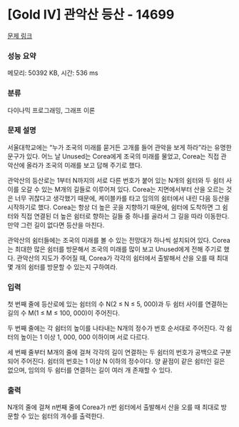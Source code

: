 # [Gold IV] 관악산 등산 - 14699 

[문제 링크](https://www.acmicpc.net/problem/14699) 

### 성능 요약

메모리: 50392 KB, 시간: 536 ms

### 분류

다이나믹 프로그래밍, 그래프 이론

### 문제 설명

<p>서울대학교에는 “누가 조국의 미래를 묻거든 고개를 들어 관악을 보게 하라”라는 유명한 문구가 있다. 어느 날 Unused는 Corea에게 조국의 미래를 물었고, Corea는 직접 관악산에 올라가 조국의 미래를 보고 답해 주기로 했다.</p>

<p>관악산의 등산로는 1부터 N까지의 서로 다른 번호가 붙어 있는 N개의 쉼터와 두 쉼터 사이를 오갈 수 있는 M개의 길들로 이루어져 있다. Corea는 지면에서부터 산을 오르는 것은 너무 귀찮다고 생각했기 때문에, 케이블카를 타고 임의의 쉼터에서 내린 다음 등산을 시작하기로 했다. Corea는 항상 더 높은 곳을 지향하기 때문에, 쉼터에 도착하면 그 쉼터와 직접 연결된 더 높은 쉼터로 향하는 길들 중 하나를 골라서 그 길을 따라 이동한다. 만약 그런 길이 없다면 등산을 마친다.</p>

<p>관악산의 쉼터들에는 조국의 미래를 볼 수 있는 전망대가 하나씩 설치되어 있다. Corea는 최대한 많은 쉼터를 방문해서 조국의 미래를 많이 보고 Unused에게 전해 주기로 했다. 관악산의 지도가 주어질 때, Corea가 각각의 쉼터에서 출발해서 산을 오를 때 최대 몇 개의 쉼터를 방문할 수 있는지 구하여라.</p>

### 입력 

 <p>첫 번째 줄에 등산로에 있는 쉼터의 수 N(2 ≤ N ≤ 5, 000)과 두 쉼터 사이를 연결하는 길의 수 M(1 ≤ M ≤ 100, 000)이 주어진다.</p>

<p>두 번째 줄에는 각 쉼터의 높이를 나타내는 N개의 정수가 번호 순서대로 주어진다. 각 쉼터의 높이는 1 이상 1, 000, 000 이하이며 서로 다르다.</p>

<p>세 번째 줄부터 M개의 줄에 걸쳐 각각의 길이 연결하는 두 쉼터의 번호가 공백으로 구분되어 주어진다. 쉼터의 번호는 1 이상 N 이하의 정수이다. 양 끝점이 같은 쉼터인 길은 없으며, 임의의 두 쉼터를 연결하는 길이 여러 개 존재할 수 있다.</p>

### 출력 

 <p>N개의 줄에 걸쳐 n번째 줄에 Corea가 n번 쉼터에서 출발해서 산을 오를 때 최대로 방문할 수 있는 쉼터의 개수를 출력한다.</p>


